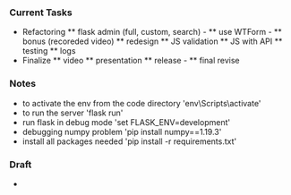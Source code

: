 ### Current Tasks
* Refactoring
** flask admin (full, custom, search) -
** use WTForm -
** bonus (recoreded video)
** redesign
** JS validation
** JS with API
** testing
** logs
* Finalize
** video
** presentation
** release -
** final revise

### Notes 
* to activate the env from the code directory 'env\Scripts\activate'
* to run the server 'flask run'
* run flask in debug mode 'set FLASK_ENV=development'
* debugging numpy problem 'pip install numpy==1.19.3'
* install all packages needed 'pip install -r requirements.txt'

### Draft 
* 
  